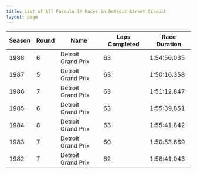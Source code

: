 ```yaml
---
title: List of All Formula 1® Races in Detroit Street Circuit
layout: page
---
```



| Season | Round | Name | Laps Completed | Race Duration |
|--|--|--|--|--|
| 1988 | 6 | Detroit Grand Prix | 63 | 1:54:56.035 |
| 1987 | 5 | Detroit Grand Prix | 63 | 1:50:16.358 |
| 1986 | 7 | Detroit Grand Prix | 63 | 1:51:12.847 |
| 1985 | 6 | Detroit Grand Prix | 63 | 1:55:39.851 |
| 1984 | 8 | Detroit Grand Prix | 63 | 1:55:41.842 |
| 1983 | 7 | Detroit Grand Prix | 60 | 1:50:53.669 |
| 1982 | 7 | Detroit Grand Prix | 62 | 1:58:41.043 |


